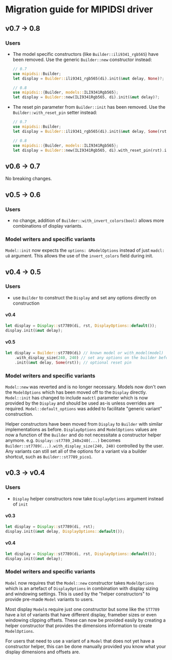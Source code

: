 # Migration guide for MIPIDSI driver

## v0.7 -> 0.8

### Users

* The model specific constructors (like `Builder::ili9341_rgb565`) have been removed. Use the generic `Builder::new` constructor instead:
  ```rust
  // 0.7
  use mipidsi::Builder;
  let display = Builder::ili9341_rgb565(di).init(&mut delay, None)?;

  // 0.8
  use mipidsi::{Builder, models::ILI9341Rgb565};
  let display = Builder::new(ILI9341Rgb565, di).init(&mut delay)?;
  ```
* The reset pin parameter from `Builder::init` has been removed. Use the `Builder::with_reset_pin` setter instead:
  ```rust
  // 0.7
  use mipidsi::Builder;
  let display = Builder::ili9341_rgb565(di).init(&mut delay, Some(rst))?;

  // 0.8
  use mipidsi::{Builder, models::ILI9341Rgb565};
  let display = Builder::new(ILI9341Rgb565, di).with_reset_pin(rst).init(&mut delay)?;
  ```

## v0.6 -> 0.7

No breaking changes.

## v0.5 -> 0.6

### Users

* no change, addition of `Builder::with_invert_colors(bool)` allows more combinations of display variants.

### Model writers and specific variants

`Model::init` now expects the `options: &ModelOptions` instead of just `madcl: u8` argument. This allows the use of the `invert_colors` field during init.

## v0.4 -> 0.5

### Users

* use `Builder` to construct the `Display` and set any options directly on construction

#### v0.4

```rust
let display = Display::st7789(di, rst, DisplayOptions::default());
display.init(&mut delay);
```

#### v0.5

```rust
let display = Builder::st7789(di) // known model or with_model(model)
    .with_display_size(240, 240) // set any options on the builder before init
    .init(&mut delay, Some(rst)); // optional reset pin
```

### Model writers and specific variants

`Model::new` was reverted and is no longer necessary. Models now don't own the `ModelOptions` which has been moved off to the `Display` directly. `Model::init` has changed to include `madctl` parameter which is now provided by the `Display` and should be used as-is unless overrides are required.
`Model::default_options` was added to facilitate "generic variant" construction.

Helper constructors have been moved from `Display` to `Builder` with similar implementations as before.
`DisplayOptions` and `ModelOptions` values are now a function of the `Builder` and do not necessitate a constructor helper anymore. e.g. `Display::st7789_240x240(...)` becomes `Builder::st7789(...).with_display_size(240, 240)` controlled by the user.
Any variants can still set all of the options for a variant via a builder shortcut, such as `Builder::st7789_pico1`.

## v0.3 -> v0.4

### Users

* `Display` helper constructors now take `DisplayOptions` argument instead of `init`

#### v0.3

```rust
let display = Display::st7789(di, rst);
display.init(&mut delay, DisplayOptions::default());
```

#### v0.4 

```rust
let display = Display::st7789(di, rst, DisplayOptions::default());
display.init(&mut delay);
```

### Model writers and specific variants

`Model` now requires that the `Model::new` constructor takes `ModelOptions` which is an artefact of `DisplayOptions` in combination with display sizing and windowing settings. This is used by the "helper constructors" to provide pre-made `Model` variants to users.

Most display `Model`s require just one constructor but some like the `ST7789` have a lot of variants that have different display, frameber sizes or even windowing clipping offsets. These can now be provided easily by creating a helper constructor that provides the dimensions information to create `ModelOptions`.

For users that need to use a variant of a `Model` that does not yet have a constructor helper, this can be done manually provided you know what your display dimensions and offsets are.